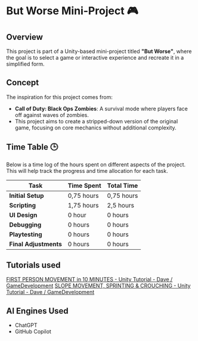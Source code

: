 # But Worse Mini-Project 🎮

## Overview
This project is part of a Unity-based mini-project titled **"But Worse"**, where the goal is to select a game or interactive experience and recreate it in a simplified form.

## Concept
The inspiration for this project comes from:
- **Call of Duty: Black Ops Zombies**: A survival mode where players face off against waves of zombies.
- This project aims to create a stripped-down version of the original game, focusing on core mechanics without additional complexity.

## Time Table 🕒
Below is a time log of the hours spent on different aspects of the project. This will help track the progress and time allocation for each task.

| **Task**                | **Time Spent**  | **Total Time**  |
|-------------------------|-----------------|-----------------|
| **Initial Setup**       | 0,75 hours      | 0,75 hours      |
| **Scripting**           | 1,75 hours      | 2,5 hours       |
| **UI Design**           | 0 hour          | 0 hours         |
| **Debugging**           | 0 hours         | 0 hours         |
| **Playtesting**         | 0 hours         | 0 hours         |
| **Final Adjustments**   | 0 hours         | 0 hours         |

## Tutorials used
[FIRST PERSON MOVEMENT in 10 MINUTES - Unity Tutorial - Dave / GameDevelopment](https://www.youtube.com/watch?v=f473C43s8nE)
[SLOPE MOVEMENT, SPRINTING & CROUCHING - Unity Tutorial - Dave / GameDevelopment](https://www.youtube.com/watch?v=xCxSjgYTw9c)

## AI Engines Used
- ChatGPT
- GitHub Copilot
